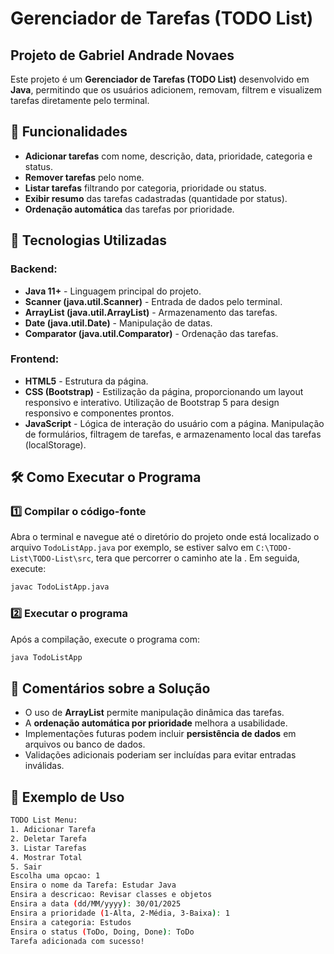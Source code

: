 # Gerenciador de Tarefas (TODO List)

## Projeto de Gabriel Andrade Novaes

Este projeto é um **Gerenciador de Tarefas (TODO List)** desenvolvido em **Java**, permitindo que os usuários adicionem, removam, filtrem e visualizem tarefas diretamente pelo terminal.

## 🚀 Funcionalidades
- **Adicionar tarefas** com nome, descrição, data, prioridade, categoria e status.
- **Remover tarefas** pelo nome.
- **Listar tarefas** filtrando por categoria, prioridade ou status.
- **Exibir resumo** das tarefas cadastradas (quantidade por status).
- **Ordenação automática** das tarefas por prioridade.

## 📌 Tecnologias Utilizadas
### Backend:
- **Java 11+** - Linguagem principal do projeto.
- **Scanner (java.util.Scanner)** - Entrada de dados pelo terminal.
- **ArrayList (java.util.ArrayList)** - Armazenamento das tarefas.
- **Date (java.util.Date)** - Manipulação de datas.
- **Comparator (java.util.Comparator)** - Ordenação das tarefas.

### Frontend:
- **HTML5** - Estrutura da página.
- **CSS (Bootstrap)** - Estilização da página, proporcionando um layout responsivo e interativo.
Utilização de Bootstrap 5 para design responsivo e componentes prontos.
- **JavaScript** - Lógica de interação do usuário com a página.
Manipulação de formulários, filtragem de tarefas, e armazenamento local das tarefas (localStorage).

## 🛠️ Como Executar o Programa

### 1️⃣ Compilar o código-fonte
Abra o terminal e navegue até o diretório do projeto onde está localizado o arquivo `TodoListApp.java` por exemplo, se estiver salvo em `C:\TODO-List\TODO-List\src`, tera que percorrer o caminho ate la . Em seguida, execute:
```bash
javac TodoListApp.java
```

### 2️⃣ Executar o programa
Após a compilação, execute o programa com:
```bash
java TodoListApp
```

## 📝 Comentários sobre a Solução
- O uso de **ArrayList** permite manipulação dinâmica das tarefas.
- A **ordenação automática por prioridade** melhora a usabilidade.
- Implementações futuras podem incluir **persistência de dados** em arquivos ou banco de dados.
- Validações adicionais poderiam ser incluídas para evitar entradas inválidas.

## 📌 Exemplo de Uso
```bash
TODO List Menu:
1. Adicionar Tarefa
2. Deletar Tarefa
3. Listar Tarefas
4. Mostrar Total
5. Sair
Escolha uma opcao: 1
Ensira o nome da Tarefa: Estudar Java
Ensira a descricao: Revisar classes e objetos
Ensira a data (dd/MM/yyyy): 30/01/2025
Ensira a prioridade (1-Alta, 2-Média, 3-Baixa): 1
Ensira a categoria: Estudos
Ensira o status (ToDo, Doing, Done): ToDo
Tarefa adicionada com sucesso!
```



